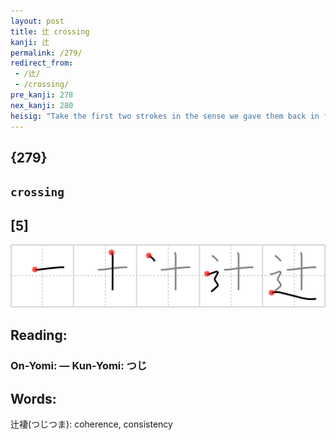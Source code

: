 ```yaml
---
layout: post
title: 辻 crossing
kanji: 辻
permalink: /279/
redirect_from:
 - /辻/
 - /crossing/
pre_kanji: 278
nex_kanji: 280
heisig: "Take the first two strokes in the sense we gave them back in frame 10, as the pictograph of a <i>cross</i>, and set it on a <i>road</i> to create a &quot;<b>crossing</b>.&quot;"
---
```


## {279}

## `crossing`

## [5]

<div class="stroke"><img src="../images/E8BEBB.png" /></div>

## Reading:

### On-Yomi:  &mdash; Kun-Yomi: つじ

## Words:

辻褄(つじつま): coherence, consistency
